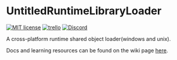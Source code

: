 # UntitledRuntimeLibraryLoader
[![MIT license](https://img.shields.io/badge/License-MIT-blue.svg)](https://lbesson.mit-license.org/)
[![trello](https://img.shields.io/badge/Trello-UDE-blue])](https://trello.com/b/HmfuRY2K/untitleddesktop)
[![Discord](https://img.shields.io/discord/717037253292982315.svg?label=&logo=discord&logoColor=ffffff&color=7389D8&labelColor=6A7EC2)](https://discord.gg/4wgH8ZE)

A cross-platform runtime shared object loader(windows and unix).

Docs and learning resources can be found on the wiki page [here](https://github.com/MadLadSquad/UntitledRuntimeLibraryLoader/wiki).
